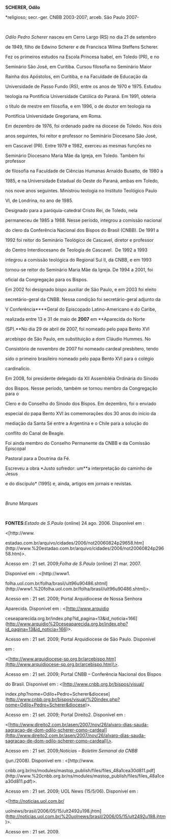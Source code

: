 **SCHERER, Odilo**



\*religioso; secr.-ger. CNBB 2003-2007; arceb. São Paulo 2007-



 



*Odilo Pedro Scherer* nasceu em Cerro Largo (RS) no dia 21 de setembro

de 1949, filho de Edwino Scherer e de Francisca Wilma Steffens Scherer.



Fez os primeiros estudos na Escola Princesa Isabel, em Toledo (PR), e no

Seminário São José, em Curitiba. Cursou filosofia no Seminário Maior

Rainha dos Apóstolos, em Curitiba, e na Faculdade de Educação da

Universidade de Passo Fundo (RS), entre os anos de 1970 e 1975. Estudou

teologia na Pontifícia Universidade Católica do Paraná. Em 1991, obteria

o título de mestre em filosofia, e em 1996, o de doutor em teologia na

Pontifícia Universidade Gregoriana, em Roma.



Em dezembro de 1976, foi ordenado padre na diocese de Toledo. Nos dois

anos seguintes, foi reitor e professor no Seminário Diocesano São José,

em Cascavel (PR). Entre 1979 e 1982, exerceu as mesmas funções no

Seminário Diocesano Maria Mãe da Igreja, em Toledo. Também foi professor

de filosofia na Faculdade de Ciências Humanas Arnaldo Busatto, de 1980 a

1985, e na Universidade Estadual do Oeste do Paraná, ambas em Toledo,

nos nove anos seguintes. Ministrou teologia no Instituto Teológico Paulo

VI, de Londrina, no ano de 1985.



Designado para a paróquia-catedral Cristo Rei, de Toledo, nela

permaneceu de 1985 a 1988. Nesse período, integrou a comissão nacional

do clero da Conferência Nacional dos Bispos do Brasil (CNBB). De 1991 a

1992 foi reitor do Seminário Teológico de Cascavel, diretor e professor

do Centro Interdiocesano de Teologia de Cascavel.  De 1992 a 1993

integrou a comissão teológica do Regional Sul II, da CNBB, e em 1993

tornou-se reitor do Seminário Maria Mãe da Igreja. De 1994 a 2001, foi

oficial da Congregação para os Bispos.



Em 2002 foi designado bispo auxiliar de São Paulo, e em 2003 foi eleito

secretário-geral da CNBB. Nessa condição foi secretário-geral adjunto da

V Conferência****Geral do Episcopado Latino-Americano e do Caribe,

realizada entre 13 e 31 de maio de **2007** em **Aparecida do Norte

(SP).**No dia 29 de abril de 2007, foi nomeado pelo papa Bento XVI

arcebispo de São Paulo, em substituição a dom Cláudio Hummes. No

Consistório de novembro de 2007 foi nomeado cardeal presbítero, tendo

sido o primeiro brasileiro nomeado pelo papa Bento XVI para o colégio

cardinalício.



Em 2008, foi presidente delegado da XII Assembléia Ordinária do Sínodo

dos Bispos. Nesse período, também se tornou membro da Congregação para o

Clero e do Conselho do Sínodo dos Bispos. Em dezembro, foi o enviado

especial do papa Bento XVI às comemorações dos 30 anos do início da

mediação da Santa Sé entre a Argentina e o Chile para a solução do

conflito do Canal de Beagle.



Foi ainda membro do Conselho Permanente da CNBB e da Comissão Episcopal

Pastoral para a Doutrina da Fé.



Escreveu a obra *Justo sofredor: um**a interpretação do caminho de Jesus

e do discípulo* (1995) e, ainda, artigos em jornais e revistas.



 



*Bruno Marques*



 



**FONTES**:*Estado de S.Paulo* (online) 24 ago. 2006. Disponível em :

\<[http://www.

estadao.com.br/arquivo/cidades/2006/not20060824p29658.htm](http://www.%20estadao.com.br/arquivo/cidades/2006/not20060824p29658.htm)\>.

Acesso em : 21 set. 2009;*Folha de S.Paulo* (online) 21 mar. 2007.

Disponível em : \<[http://www1.

folha.uol.com.br/folha/brasil/ult96u90486.shtml](http://www1.%20folha.uol.com.br/folha/brasil/ult96u90486.shtml)\>.

Acesso em : 21 set. 2009; Portal Arquidiocese de Nossa Senhora

Aparecida. Disponível em : \<[http://www.arquidio

ceseaparecida.org.br/index.php?id\_pagina=13&id\_noticia=166](http://www.arquidio%20ceseaparecida.org.br/index.php?id_pagina=13&id_noticia=166)\>.

Acesso em : 21 set. 2009; Portal Arquidiocese de São Paulo. Disponível

em :

\<[http://www.arquidiocese-sp.org.br/arcebispo.htm](http://www.arquidiocese-sp.org.br/arcebispo.htm)\>.

Acesso em : 21 set. 2009; Portal CNBB – Conferência Nacional dos Bispos

do Brasil. Disponível em : \<[http://www.cnbb.org.br/bispos/visual/

index.php?nome=Odilo+Pedro+Scherer&diocese](http://www.cnbb.org.br/bispos/visual/%20index.php?nome=Odilo+Pedro+Scherer&diocese)\>.

Acesso em : 21 set. 2009; Portal Direito2. Disponível em :

\<[http://www.direito2.com.br/asen/2007/nov/26/alvaro-dias-sauda-sagracao-de-dom-odilo-scherer-como-cardeal](http://www.direito2.com.br/asen/2007/nov/26/alvaro-dias-sauda-sagracao-de-dom-odilo-scherer-como-cardeal)\>.

Acesso em : 21 set. 2009;*Notícias – Boletim Semanal da CNBB*

(jun./2008). Disponível em : \<[http://www.

cnbb.org.br/ns/modules/mastop\_publish/files/files\_48a1cea30d811.pdf](http://www.%20cnbb.org.br/ns/modules/mastop_publish/files/files_48a1cea30d811.pdf)\>.

Acesso em : 21 set. 2009; UOL News (15/5/06). Disponível em :

\<[http://noticias.uol.com.br/

uolnews/brasil/2006/05/15/ult2492u198.jhtm](http://noticias.uol.com.br/%20uolnews/brasil/2006/05/15/ult2492u198.jhtm)\>.

Acesso em : 21 set. 2009.

